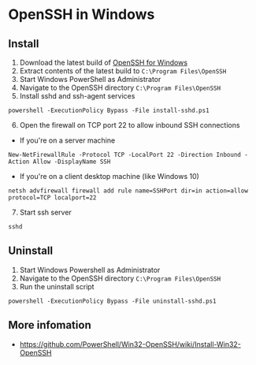 # OpenSSH in Windows

## Install

1. Download the latest build of [OpenSSH for Windows](https://github.com/PowerShell/Win32-OpenSSH/releases/latest/)
2. Extract contents of the latest build to `C:\Program Files\OpenSSH`
3. Start Windows PowerShell as Administrator
4. Navigate to the OpenSSH directory `C:\Program Files\OpenSSH`
5. Install sshd and ssh-agent services
```
powershell -ExecutionPolicy Bypass -File install-sshd.ps1
```
6. Open the firewall on TCP port 22 to allow inbound SSH connections
* If you're on a server machine
```
New-NetFirewallRule -Protocol TCP -LocalPort 22 -Direction Inbound -Action Allow -DisplayName SSH
```
* If you're on a client desktop machine (like Windows 10)
```
netsh advfirewall firewall add rule name=SSHPort dir=in action=allow protocol=TCP localport=22
```
7. Start ssh server
```
sshd
```

## Uninstall

1. Start Windows Powershell as Administrator
2. Navigate to the OpenSSH directory `C:\Program Files\OpenSSH`
3. Run the uninstall script
```
powershell -ExecutionPolicy Bypass -File uninstall-sshd.ps1
```

## More infomation
* https://github.com/PowerShell/Win32-OpenSSH/wiki/Install-Win32-OpenSSH
